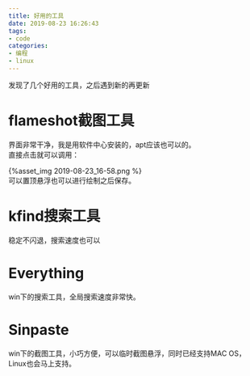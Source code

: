 ```yaml
---
title: 好用的工具
date: 2019-08-23 16:26:43
tags:
- code
categories:
- 编程
- linux
---
```

发现了几个好用的工具，之后遇到新的再更新
<!--more-->
# flameshot截图工具  
界面非常干净，我是用软件中心安装的，apt应该也可以的。  
直接点击就可以调用：  

{%asset_img 2019-08-23_16-58.png %}   
可以置顶悬浮也可以进行绘制之后保存。
# kfind搜索工具
稳定不闪退，搜索速度也可以

# Everything
win下的搜索工具，全局搜索速度非常快。

# Sinpaste
win下的截图工具，小巧方便，可以临时截图悬浮，同时已经支持MAC OS，Linux也会马上支持。

